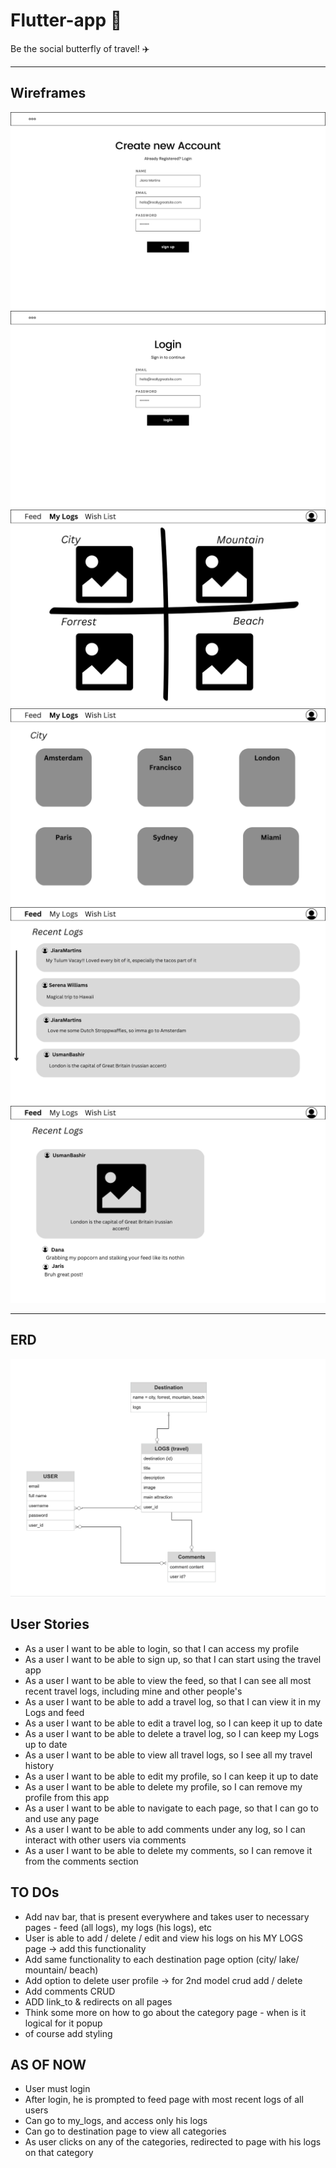# Flutter-app 🦋

Be the social butterfly of travel! ✈️

---

## Wireframes

![Wireframes](readme_img/1.png)
![](readme_img/2.png)
![](readme_img//3.png)
![](readme_img/4.png)
![](readme_img/5.png)
![](readme_img/6.png)

---

## ERD

![ERD](readme_img/erd.png)

## User Stories

- As a user I want to be able to login, so that I can access my profile
- As a user I want to be able to sign up, so that I can start using the travel app
- As a user I want to be able to view the feed, so that I can see all most recent travel logs, including mine and other people's
- As a user I want to be able to add a travel log, so that I can view it in my Logs and feed
- As a user I want to be able to edit a travel log, so I can keep it up to date
- As a user I want to be able to delete a travel log, so I can keep my Logs up to date
- As a user I want to be able to view all travel logs, so I see all my travel history
- As a user I want to be able to edit my profile, so I can keep it up to date
- As a user I want to be able to delete my profile, so I can remove my profile from this app
- As a user I want to be able to navigate to each page, so that I can go to and use any page
- As a user I want to be able to add comments under any log, so I can interact with other users via comments
- As a user I want to be able to delete my comments, so I can remove it from the comments section

## TO DOs

- Add nav bar, that is present everywhere and takes user to necessary pages - feed (all logs), my logs (his logs), etc
- User is able to add / delete / edit and view his logs on his MY LOGS page -> add this functionality
- Add same functionality to each destination page option (city/ lake/ mountain/ beach)
- Add option to delete user profile -> for 2nd model crud add / delete
- Add comments CRUD
- ADD link_to & redirects on all pages
- Think some more on how to go about the category page - when is it logical for it popup
- of course add styling

## AS OF NOW

- User must login
- After login, he is prompted to feed page with most recent logs of all users
- Can go to my_logs, and access only his logs
- Can go to destination page to view all categories
- As user clicks on any of the categories, redirected to page with his logs on that category
